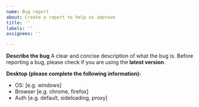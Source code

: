 ```yaml
---
name: Bug report
about: Create a report to help us improve
title: ''
labels: ''
assignees: ''

---
```


**Describe the bug**
A clear and concise description of what the bug is.
Before reporting a bug, please check if you are using the **latest version**.

**Desktop (please complete the following information):**
 - OS: [e.g. windows]
 - Browser [e.g. chrome, firefox]
 - Auth [e.g. default, sideloading, proxy] 
